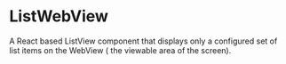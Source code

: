 # ListWebView
A React based ListView component that displays only a configured set of list items on the WebView ( the viewable area of the screen).
